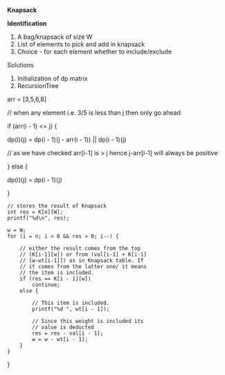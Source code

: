 **Knapsack**

**Identification** 
1. A bag/knapsack of size W
2. List of elements to pick and add in knapsack
3. Choice - for each element whether to include/exclude

Solutions
1. Initialization of dp matrix
2. RecursionTree

arr = [3,5,6,8]

// when any element i.e. 3/5 is less than j then only go ahead


if (arr(i - 1) <= j) {

dp(i)(j) = dp(i - 1)(j - arr(i - 1)) || dp(i - 1)(j)

// as we have checked arr[i-1] is > j hence j-arr[i-1] will always be positive

} else {

dp(i)(j) = dp(i - 1)(j)

}



    // stores the result of Knapsack 
    int res = K[n][W];     
    printf("%d\n", res); 
      
    w = W; 
    for (i = n; i > 0 && res > 0; i--) { 
          
        // either the result comes from the top 
        // (K[i-1][w]) or from (val[i-1] + K[i-1] 
        // [w-wt[i-1]]) as in Knapsack table. If 
        // it comes from the latter one/ it means  
        // the item is included. 
        if (res == K[i - 1][w])  
            continue;         
        else { 
  
            // This item is included. 
            printf("%d ", wt[i - 1]); 
              
            // Since this weight is included its  
            // value is deducted 
            res = res - val[i - 1]; 
            w = w - wt[i - 1]; 
        } 
    } 
} 